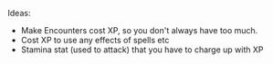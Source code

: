 Ideas:

* Make Encounters cost XP, so you don't always have too much.
* Cost XP to use any effects of spells etc
* Stamina stat (used to attack) that you have to charge up with XP
